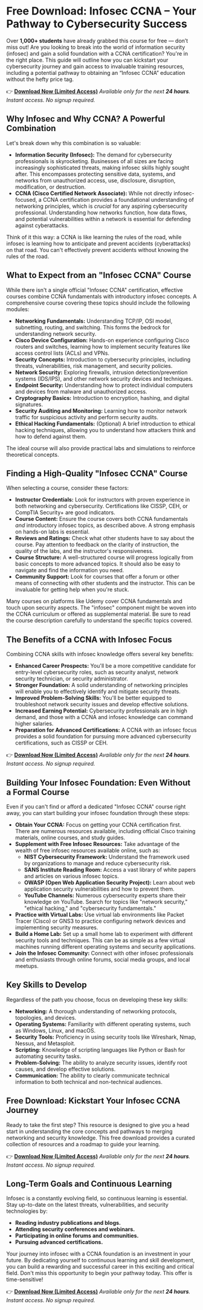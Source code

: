# Free Download: Infosec CCNA – Your Pathway to Cybersecurity Success

Over **1,000+ students** have already grabbed this course for free — don’t miss out!
Are you looking to break into the world of information security (infosec) and gain a solid foundation with a CCNA certification? You're in the right place. This guide will outline how you can kickstart your cybersecurity journey and gain access to invaluable training resources, including a potential pathway to obtaining an “Infosec CCNA” education without the hefty price tag.

👉 **[Download Now (Limited Access)](https://udemywork.com/infosec-ccna)**
_Available only for the next **24 hours**. Instant access. No signup required._

## Why Infosec and Why CCNA? A Powerful Combination

Let's break down why this combination is so valuable:

*   **Information Security (Infosec):** The demand for cybersecurity professionals is skyrocketing. Businesses of all sizes are facing increasingly sophisticated threats, making infosec skills highly sought after. This encompasses protecting sensitive data, systems, and networks from unauthorized access, use, disclosure, disruption, modification, or destruction.
*   **CCNA (Cisco Certified Network Associate):** While not directly infosec-focused, a CCNA certification provides a foundational understanding of networking principles, which is *crucial* for any aspiring cybersecurity professional. Understanding how networks function, how data flows, and potential vulnerabilities within a network is essential for defending against cyberattacks.

Think of it this way: a CCNA is like learning the rules of the road, while infosec is learning how to anticipate and prevent accidents (cyberattacks) on that road. You can't effectively prevent accidents without knowing the rules of the road.

## What to Expect from an "Infosec CCNA" Course

While there isn't a single official "Infosec CCNA" certification, effective courses combine CCNA fundamentals with introductory infosec concepts. A comprehensive course covering these topics should include the following modules:

*   **Networking Fundamentals:** Understanding TCP/IP, OSI model, subnetting, routing, and switching. This forms the bedrock for understanding network security.
*   **Cisco Device Configuration:** Hands-on experience configuring Cisco routers and switches, learning how to implement security features like access control lists (ACLs) and VPNs.
*   **Security Concepts:** Introduction to cybersecurity principles, including threats, vulnerabilities, risk management, and security policies.
*   **Network Security:**  Exploring firewalls, intrusion detection/prevention systems (IDS/IPS), and other network security devices and techniques.
*   **Endpoint Security:** Understanding how to protect individual computers and devices from malware and unauthorized access.
*   **Cryptography Basics:** Introduction to encryption, hashing, and digital signatures.
*   **Security Auditing and Monitoring:** Learning how to monitor network traffic for suspicious activity and perform security audits.
*   **Ethical Hacking Fundamentals:** (Optional) A brief introduction to ethical hacking techniques, allowing you to understand how attackers think and how to defend against them.

The ideal course will also provide practical labs and simulations to reinforce theoretical concepts.

## Finding a High-Quality "Infosec CCNA" Course

When selecting a course, consider these factors:

*   **Instructor Credentials:** Look for instructors with proven experience in both networking and cybersecurity. Certifications like CISSP, CEH, or CompTIA Security+ are good indicators.
*   **Course Content:** Ensure the course covers both CCNA fundamentals *and* introductory infosec topics, as described above. A strong emphasis on hands-on labs is essential.
*   **Reviews and Ratings:** Check what other students have to say about the course. Pay attention to feedback on the clarity of instruction, the quality of the labs, and the instructor's responsiveness.
*   **Course Structure:** A well-structured course will progress logically from basic concepts to more advanced topics. It should also be easy to navigate and find the information you need.
*   **Community Support:** Look for courses that offer a forum or other means of connecting with other students and the instructor. This can be invaluable for getting help when you're stuck.

Many courses on platforms like Udemy cover CCNA fundamentals and touch upon security aspects. The "infosec" component might be woven into the CCNA curriculum or offered as supplemental material. Be sure to read the course description carefully to understand the specific topics covered.

## The Benefits of a CCNA with Infosec Focus

Combining CCNA skills with infosec knowledge offers several key benefits:

*   **Enhanced Career Prospects:** You'll be a more competitive candidate for entry-level cybersecurity roles, such as security analyst, network security technician, or security administrator.
*   **Stronger Foundation:** A solid understanding of networking principles will enable you to effectively identify and mitigate security threats.
*   **Improved Problem-Solving Skills:** You'll be better equipped to troubleshoot network security issues and develop effective solutions.
*   **Increased Earning Potential:** Cybersecurity professionals are in high demand, and those with a CCNA and infosec knowledge can command higher salaries.
*   **Preparation for Advanced Certifications:** A CCNA with an infosec focus provides a solid foundation for pursuing more advanced cybersecurity certifications, such as CISSP or CEH.

👉 **[Download Now (Limited Access)](https://udemywork.com/infosec-ccna)**
_Available only for the next **24 hours**. Instant access. No signup required._

## Building Your Infosec Foundation: Even Without a Formal Course

Even if you can't find or afford a dedicated "Infosec CCNA" course right away, you can start building your infosec foundation through these steps:

*   **Obtain Your CCNA:** Focus on getting your CCNA certification first. There are numerous resources available, including official Cisco training materials, online courses, and study guides.
*   **Supplement with Free Infosec Resources:** Take advantage of the wealth of free infosec resources available online, such as:
    *   **NIST Cybersecurity Framework:** Understand the framework used by organizations to manage and reduce cybersecurity risk.
    *   **SANS Institute Reading Room:** Access a vast library of white papers and articles on various infosec topics.
    *   **OWASP (Open Web Application Security Project):** Learn about web application security vulnerabilities and how to prevent them.
    *   **YouTube Channels:** Numerous cybersecurity experts share their knowledge on YouTube. Search for topics like "network security," "ethical hacking," and "cybersecurity fundamentals."
*   **Practice with Virtual Labs:** Use virtual lab environments like Packet Tracer (Cisco) or GNS3 to practice configuring network devices and implementing security measures.
*   **Build a Home Lab:** Set up a small home lab to experiment with different security tools and techniques. This can be as simple as a few virtual machines running different operating systems and security applications.
*   **Join the Infosec Community:** Connect with other infosec professionals and enthusiasts through online forums, social media groups, and local meetups.

## Key Skills to Develop

Regardless of the path you choose, focus on developing these key skills:

*   **Networking:** A thorough understanding of networking protocols, topologies, and devices.
*   **Operating Systems:** Familiarity with different operating systems, such as Windows, Linux, and macOS.
*   **Security Tools:** Proficiency in using security tools like Wireshark, Nmap, Nessus, and Metasploit.
*   **Scripting:** Knowledge of scripting languages like Python or Bash for automating security tasks.
*   **Problem-Solving:** The ability to analyze security issues, identify root causes, and develop effective solutions.
*   **Communication:** The ability to clearly communicate technical information to both technical and non-technical audiences.

## Free Download: Kickstart Your Infosec CCNA Journey

Ready to take the first step? This resource is designed to give you a head start in understanding the core concepts and pathways to merging networking and security knowledge. This free download provides a curated collection of resources and a roadmap to guide your learning.

👉 **[Download Now (Limited Access)](https://udemywork.com/infosec-ccna)**
_Available only for the next **24 hours**. Instant access. No signup required._

## Long-Term Goals and Continuous Learning

Infosec is a constantly evolving field, so continuous learning is essential. Stay up-to-date on the latest threats, vulnerabilities, and security technologies by:

*   **Reading industry publications and blogs.**
*   **Attending security conferences and webinars.**
*   **Participating in online forums and communities.**
*   **Pursuing advanced certifications.**

Your journey into infosec with a CCNA foundation is an investment in your future. By dedicating yourself to continuous learning and skill development, you can build a rewarding and successful career in this exciting and critical field. Don't miss this opportunity to begin your pathway today. This offer is time-sensitive!

👉 **[Download Now (Limited Access)](https://udemywork.com/infosec-ccna)**
_Available only for the next **24 hours**. Instant access. No signup required._
